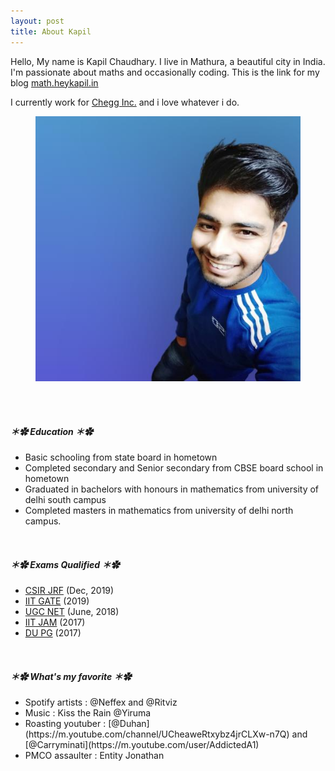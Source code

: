 ```yaml
---
layout: post
title: About Kapil
---
```



Hello, My name is Kapil Chaudhary. I live in Mathura, a beautiful city in India. I'm passionate about maths and occasionally coding. This is the link for my blog <a href="//math.heykapil.in" target="_blank">math.heykapil.in</a>

I currently work for <a href="https://en.m.wikipedia.org/wiki/Chegg" target="_blank">Chegg Inc.</a> and i love whatever i do. 

<figure>
  <img alt="Kapil Chaudhary" src="/me.png" />
</figure>






<br><br>


##### ＊✿ **Education** ＊✿ 

 <ul> <li> Basic schooling from state board in hometown</li>
  <li>Completed secondary and Senior secondary from CBSE board school in hometown</li>
  <li> Graduated in bachelors with honours in mathematics from university of delhi south campus</li>
  <li> Completed masters in mathematics from university of delhi north campus.
</li>
</ul>
<br>

##### ＊✿ **Exams Qualified** ＊✿
<ul>
 <li><a href="https://csirhrdg.res.in/Home/Index/1/Default/1246/60" target="_blank">CSIR JRF</a>     (Dec, 2019)</li>
 <li><a href="https://en.m.wikipedia.org/wiki/Graduate_Aptitude_Test_in_Engineering" target="_blank">IIT GATE</a>             (2019) </li> 
 <li> <a href="https://nta.ac.in/Csirexam" target="_blank">UGC NET</a>     (June, 2018) </li>
 <li> <a href="https://en.m.wikipedia.org/wiki/Joint_Admission_Test_for_M.Sc." target="_blank">IIT JAM</a>   (2017)  </li>   
 <li> <a href="http://du.ac.in/du/index.php?page=admissions" target="_blank">DU PG</a>            (2017)  </li>    
</ul>

<br>

##### ＊✿ **What's my favorite** ＊✿

          
<ul>
<li>Spotify artists :  @Neffex and @Ritviz </li>
<li> Music :  Kiss the Rain @Yiruma </li>
<li> Roasting youtuber :  [@Duhan](https://m.youtube.com/channel/UCheaweRtxybz4jrCLXw-n7Q) and [@Carryminati](https://m.youtube.com/user/AddictedA1) </li>
<li> PMCO assaulter : Entity Jonathan </li>

</ul>